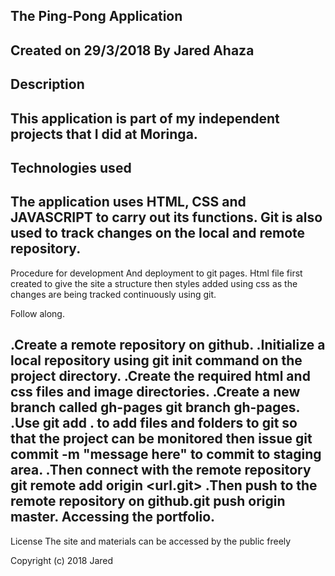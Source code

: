 The Ping-Pong Application
----------------------
Created on 29/3/2018
By Jared Ahaza
----------------------
Description
----
This application is part of my independent projects that I did at Moringa.
-----------
Technologies used
--------
The application uses HTML, CSS and JAVASCRIPT to carry out its functions. Git is also used to track changes on the local and remote repository.
----------------
Procedure for development And deployment to git pages.
Html file first created to give the site a structure then styles added using css as the changes are being tracked continuously using git.

Follow along.

  .Create a remote repository on github.
  .Initialize a local repository using git init command on the project directory.
  .Create the required html and css files and image directories.
  .Create a new branch called gh-pages git branch gh-pages.
  .Use git add . to add files and folders to git so that the project can be monitored then issue git commit -m "message here" to commit to staging area.
  .Then connect with the remote repository git remote add origin <url.git>
  .Then push to the remote repository on github.git push origin master.
Accessing the portfolio.
--------------
License
The site and materials can be accessed by the public freely

Copyright (c) 2018 Jared
